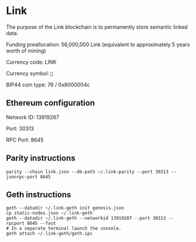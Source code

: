 # Link

The purpose of the Link blockchain is to permanently store semantic linked data.

Funding preallocation: 56,000,000 Link (equivalent to approximately 5 years worth of mining)

Currency code: LINK

Currency symbol: `🔗`

BIP44 coin type: 76 / 0x8000004c

## Ethereum configuration

Network ID: 13919287

Port: 30313

RPC Port: 8645

## Parity instructions

    parity --chain link.json --db-path ~/.link-parity --port 30313 --jsonrpc-port 8645

## Geth instructions

    geth --datadir ~/.link-geth init genesis.json
    cp static-nodes.json ~/.link-geth
    geth --datadir ~/.link-geth --networkid 13919287 --port 30313 --rpcport 8645 --fast
    # In a separate terminal launch the console.
    geth attach ~/.link-geth/geth.ipc
